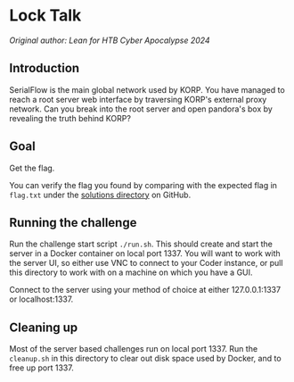# Lock Talk

*Original author: Lean for HTB Cyber Apocalypse 2024*

## Introduction
SerialFlow is the main global network used by KORP. You have managed to reach a
root server web interface by traversing KORP's external proxy network. Can you
break into the root server and open pandora's box by revealing the truth behind
KORP?

## Goal
Get the flag.

You can verify the flag you found by comparing with the expected flag in
`flag.txt` under the [solutions directory](https://github.com/trailofbits/challenge-tasks/tree/main/solutions) on GitHub.

## Running the challenge
Run the challenge start script `./run.sh`. This should create and start the
server in a Docker container on local port 1337. You will want to work with the
server UI, so either use VNC to connect to your Coder instance, or pull this
directory to work with on a machine on which you have a GUI.

Connect to the server using your method of choice at either 127.0.0.1:1337 or
localhost:1337.

## Cleaning up
Most of the server based challenges run on local port 1337. Run the
`cleanup.sh` in this directory to clear out disk space used by Docker, and to
free up port 1337.
